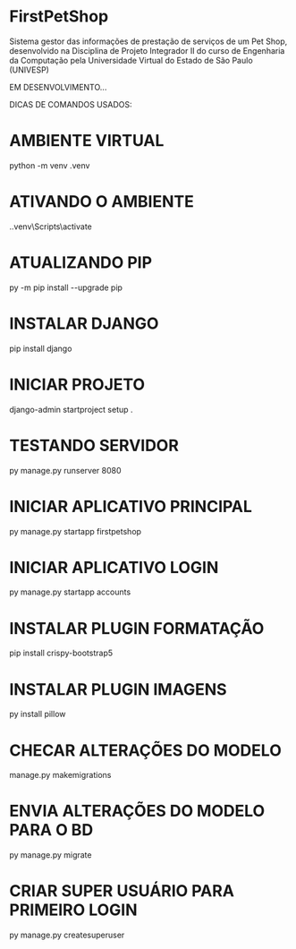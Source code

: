 ﻿# FirstPetShop

Sistema gestor das informações de prestação de serviços de um Pet Shop, desenvolvido na Disciplina de Projeto Integrador II do curso de Engenharia da Computação pela Universidade Virtual do Estado de São Paulo (UNIVESP)

EM DESENVOLVIMENTO...

DICAS DE COMANDOS USADOS:

# AMBIENTE VIRTUAL 
python -m venv .venv

# ATIVANDO O AMBIENTE
.\.venv\Scripts\activate

# ATUALIZANDO PIP
py -m pip install --upgrade pip

# INSTALAR DJANGO
pip install django

# INICIAR PROJETO
django-admin startproject setup .

# TESTANDO SERVIDOR
py manage.py runserver 8080

# INICIAR APLICATIVO PRINCIPAL 
py manage.py startapp firstpetshop

# INICIAR APLICATIVO LOGIN
py manage.py startapp accounts

# INSTALAR PLUGIN FORMATAÇÃO 
pip install crispy-bootstrap5

# INSTALAR PLUGIN IMAGENS
py install pillow

# CHECAR ALTERAÇÕES DO MODELO
manage.py makemigrations

# ENVIA ALTERAÇÕES DO MODELO PARA O BD
py manage.py migrate

# CRIAR SUPER USUÁRIO PARA PRIMEIRO LOGIN
py manage.py createsuperuser


